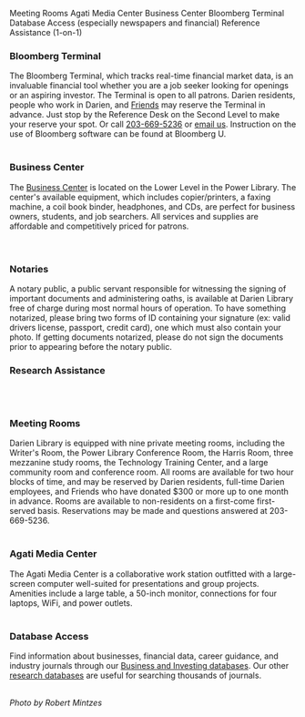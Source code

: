 Meeting Rooms
Agati Media Center
Business Center
Bloomberg Terminal
Database Access (especially newspapers and financial)
Reference Assistance (1-on-1)

<div class="row margin-bottom-10">

<div class="col-md-6">


### Bloomberg Terminal
The Bloomberg Terminal, which tracks real-time financial market data, is an invaluable financial tool whether you are a job seeker looking for openings or an aspiring investor. The Terminal is open to all patrons. Darien residents, people who work in Darien, and [Friends](/friends "Friend of the Library") may reserve the Terminal in advance. Just stop by the Reference Desk on the Second Level to make your reserve your spot. Or call [203-669-5236](tel:2036695236 "Call the Reference Desk") or [email us](mailto:askus@darienlibrary.org "Email the Reference Desk"). Instruction on the use of Bloomberg software can be found at Bloomberg U.
<br />
<br />

### Business Center
The [Business Center](/business-center "Business Center") is located on the Lower Level in the Power Library. The center's available equipment, which includes copier/printers, a faxing machine, a coil book binder, headphones, and CDs, are perfect for business owners, students, and job searchers. All services and supplies are affordable and competitively priced for patrons.  
<br />
<br />

### Notaries
A notary public, a public servant responsible for witnessing the signing of important documents and administering oaths, is available at Darien Library free of charge during most normal hours of operation. To have something notarized, please bring two forms of ID containing your signature (ex: valid drivers license, passport, credit card), one which must also contain your photo. If getting documents notarized, please do not sign the documents prior to appearing before the notary public.   


</div>
<div class="col-md-6">

### Research Assistance

<br />
<br />

### Meeting Rooms
Darien Library is equipped with nine private meeting rooms, including the Writer's Room, the Power Library Conference Room, the Harris Room, three mezzanine study rooms, the Technology Training Center, and a large community room and conference room. All rooms are available for two hour blocks of time, and may be reserved by Darien residents, full-time Darien employees, and Friends who have donated $300 or more up to one month in advance. Rooms are available to non-residents on a first-come first-served basis. Reservations may be made and questions answered at 203-669-5236. 
<br />
<br />

### Agati Media Center
The Agati Media Center is a collaborative work station outfitted with a large-screen computer well-suited for presentations and group projects. Amenities include a large table, a 50-inch monitor, connections for four laptops, WiFi, and power outlets.
<br />
<br />

### Database Access
Find information about businesses, financial data, career guidance, and industry journals through our [Business and Investing databases](/research/category/business-and-investing "Business and Investing databases"). Our other [research databases](/research "Research databases") are useful for searching thousands of journals. 
<br />
<br />

_Photo by Robert Mintzes_

</div>
</div> 